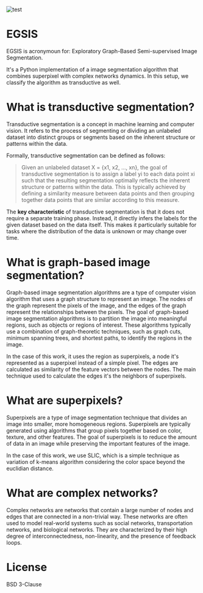 ![test](https://github.com/ryukinix/egsis/actions/workflows/test.yml/badge.svg)

# EGSIS

EGSIS is acronymoun for: Exploratory Graph-Based Semi-supervised Image
Segmentation.

It's a Python implementation of a image segmentation algorithm that
combines superpixel with complex networks dynamics. In this setup, we
classify the algorithm as transductive as well.

# What is transductive segmentation?

Transductive segmentation is a concept in machine learning and
computer vision. It refers to the process of segmenting or dividing an
unlabeled dataset into distinct groups or segments based on the
inherent structure or patterns within the data.

Formally, transductive segmentation can be defined as follows:

> Given an unlabeled dataset X = {x1, x2, ..., xn}, the goal of
transductive segmentation is to assign a label yi to each data point
xi such that the resulting segmentation optimally reflects the
inherent structure or patterns within the data. This is typically
achieved by defining a similarity measure between data points and then
grouping together data points that are similar according to this
measure.

The **key characteristic** of transductive segmentation is that it does
not require a separate training phase. Instead, it directly infers the
labels for the given dataset based on the data itself. This makes it
particularly suitable for tasks where the distribution of the data is
unknown or may change over time.

# What is graph-based image segmentation?

Graph-based image segmentation algorithms are a type of computer
vision algorithm that uses a graph structure to represent an
image. The nodes of the graph represent the pixels of the image, and
the edges of the graph represent the relationships between the
pixels. The goal of graph-based image segmentation algorithms is to
partition the image into meaningful regions, such as objects or
regions of interest. These algorithms typically use a combination of
graph-theoretic techniques, such as graph cuts, minimum spanning
trees, and shortest paths, to identify the regions in the image.

In the case of this work, it uses the region as superpixels, a node it's
represented as a superpixel instead of a simple pixel. The edges are
calculated as similarity of the feature vectors between the nodes. The
main technique used to calculate the edges it's the neighbors of superpixels.

# What are superpixels?

Superpixels are a type of image segmentation technique that divides an
image into smaller, more homogeneous regions. Superpixels are
typically generated using algorithms that group pixels together based
on color, texture, and other features. The goal of superpixels is to
reduce the amount of data in an image while preserving the important
features of the image.

In the case of this work, we use SLIC, which is a simple technique as
variation of k-means algorithm considering the color space beyond the
euclidian distance.

# What are complex networks?

Complex networks are networks that contain a large number of nodes and
edges that are connected in a non-trivial way. These networks are
often used to model real-world systems such as social networks,
transportation networks, and biological networks. They are
characterized by their high degree of interconnectedness,
non-linearity, and the presence of feedback loops.

# License

BSD 3-Clause
